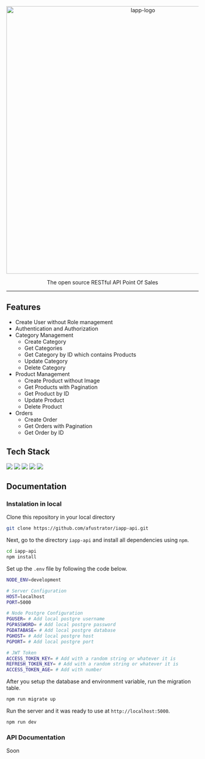 <p align="center">
  <img src="https://drive.google.com/uc?export=view&id=19suoXiPVp0ttdJkcJqrVCmrWRHfal9dS" alt="Iapp-logo" width="700" />

  <p align="center">The open source RESTful API Point Of Sales</p>
</p>

---

## Features

- Create User without Role management
- Authentication and Authorization
- Category Management
  - Create Category
  - Get Categories
  - Get Category by ID which contains Products
  - Update Category
  - Delete Category
- Product Management
  - Create Product without Image
  - Get Products with Pagination
  - Get Product by ID
  - Update Product
  - Delete Product
- Orders
  - Create Order
  - Get Orders with Pagination
  - Get Order by ID

## Tech Stack

![](https://img.shields.io/badge/Node.js-19.2.0-339933?style=for-the-badge&logo=nodedotjs&logoColor=white)
![](https://img.shields.io/badge/npm-8.19.3-CB3837?style=for-the-badge&logo=npm&logoColor=white)
![](https://img.shields.io/badge/PostgreSQL-14.6-316192?style=for-the-badge&logo=postgresql&logoColor=white)
![](https://img.shields.io/badge/JWT-3.1.0-000000?style=for-the-badge&logo=JSON%20web%20tokens&logoColor=white)
![](https://img.shields.io/badge/Hapi.js-21.2.0-f59042?style=for-the-badge)

## Documentation

### Instalation in local

Clone this repository in your local directory

```sh
git clone https://github.com/afustrator/iapp-api.git
```

Next, go to the directory `iapp-api` and install all dependencies using `npm`.

```sh
cd iapp-api
npm install
```

Set up the `.env` file by following the code below.

```sh
NODE_ENV=development

# Server Configuration
HOST=localhost
PORT=5000

# Node Postgre Configuration
PGUSER= # Add local postgre username
PGPASSWORD= # Add local postgre password
PGDATABASE= # Add local postgre database
PGHOST= # Add local postgre host
PGPORT= # Add local postgre port

# JWT Token
ACCESS_TOKEN_KEY= # Add with a random string or whatever it is
REFRESH_TOKEN_KEY= # Add with a random string or whatever it is
ACCESS_TOKEN_AGE= # Add with number
```

After you setup the database and environment variable, run the migration table.

```sh
npm run migrate up
```

Run the server and it was ready to use at `http://localhost:5000`.

```
npm run dev
```

### API Documentation

Soon
